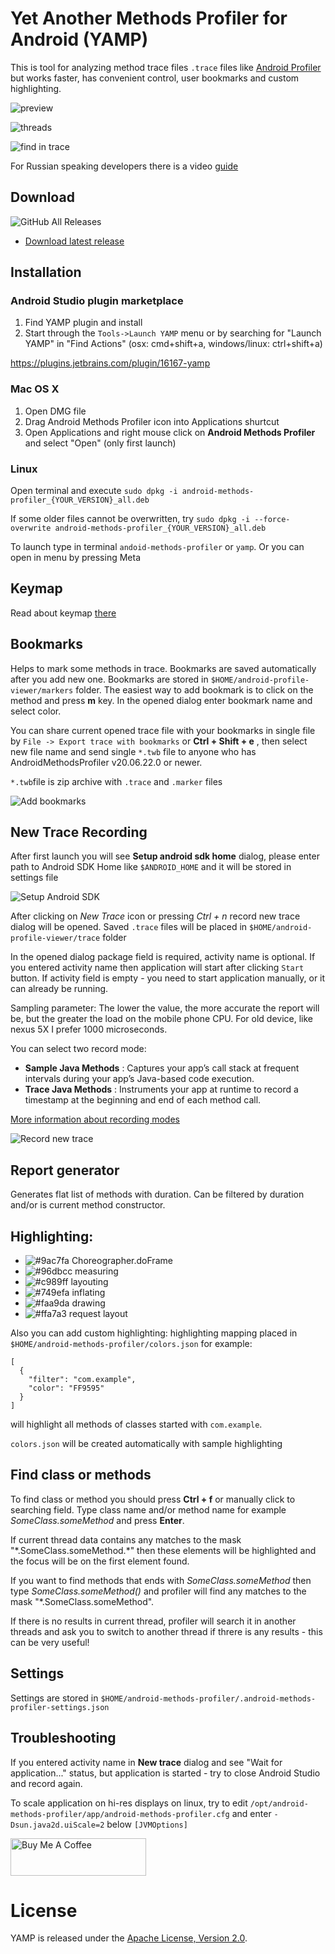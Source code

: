 # Yet Another Methods Profiler for Android (YAMP)
This is tool for analyzing method trace files `.trace` files like [Android Profiler](https://developer.android.com/studio/profile/android-profiler) but works faster, has convenient control, user bookmarks and custom highlighting.

![preview](docs/assets/preview.png)

![threads](docs/assets/threads-list.png)

![find in trace](docs/assets/find.png)

For Russian speaking developers there is a video [guide](https://youtu.be/epJNlw6ez-A)

## Download
![GitHub All Releases](https://img.shields.io/github/downloads/Grigory-Rylov/android-methods-profiler/total?color=%234caf50&style=for-the-badge)  
- [Download latest release](https://github.com/Grigory-Rylov/android-methods-profiler/releases)

## Installation
### Android Studio plugin marketplace
1. Find YAMP plugin and install
2. Start through the `Tools->Launch YAMP` menu or 
by searching for "Launch YAMP" in "Find Actions" (osx: cmd+shift+a, windows/linux: ctrl+shift+a) 

https://plugins.jetbrains.com/plugin/16167-yamp

### Mac OS X
1. Open DMG file
2. Drag Android Methods Profiler icon into Applications shurtcut 
3. Open Applications and right mouse click on **Android Methods Profiler** and select "Open" (only first launch)

### Linux
Open terminal and execute `sudo dpkg -i android-methods-profiler_{YOUR_VERSION}_all.deb`

If some older files cannot be overwritten, try `sudo dpkg -i --force-overwrite android-methods-profiler_{YOUR_VERSION}_all.deb`

To launch type in terminal `andoid-methods-profiler` or `yamp`. Or you can open in menu by pressing Meta

## Keymap
Read about keymap [there](docs/KEYMAP.MD)

## Bookmarks
Helps to mark some methods in trace.
Bookmarks are saved automatically after you add new one.
Bookmarks are stored in `$HOME/android-profile-viewer/markers` folder.
The easiest way to add bookmark is to click on the method and press **m** key.
In the opened dialog enter bookmark name and select color.

You can share current opened trace file with your bookmarks in single 
file by `File -> Export trace with bookmarks` or **Ctrl + Shift + e** , 
then select new file name and send single `*.twb` file to anyone 
who has AndroidMethodsProfiler v20.06.22.0 or newer.

`*.twb`file is zip archive with `.trace` and `.marker` files

![Add bookmarks](docs/assets/add_bookmark.png)

## New Trace Recording
After first launch you will see **Setup android sdk home** dialog, please 
enter path to Android SDK Home like `$ANDROID_HOME` and it will be stored in settings file

![Setup Android SDK](docs/assets/setup.png)

After clicking on *New Trace* icon or pressing *Ctrl + n* record new trace dialog will be opened.
Saved `.trace` files will be placed in `$HOME/android-profile-viewer/trace` folder

In the opened dialog package field is required, activity name is optional.
If you entered activity name then application will start after clicking `Start` button.
If activity field is empty - you need to start application manually, or it can already be running.

Sampling parameter: The lower the value, the more accurate the report will be, but the greater the load on the mobile phone CPU. For old device, like nexus 5X I prefer 1000 microseconds.
 
You can select two record mode: 
- **Sample Java Methods** : Captures your app’s call stack at frequent intervals during your app’s Java-based code execution.
- **Trace Java Methods** : Instruments your app at runtime to record a timestamp at the beginning and end of each method call.

[More information about recording modes](https://developer.android.com/studio/profile/cpu-profiler#configurations)

![Record new trace](docs/assets/record_new_trace.png)

## Report generator
Generates flat list of methods with duration. Can be filtered by duration and/or is current method constructor.

## Highlighting: 
- ![#9ac7fa](https://placehold.it/20/9ac7fa?text=+) Choreographer.doFrame
- ![#96dbcc](https://placehold.it/20/96dbcc?text=+) measuring
- ![#c989ff](https://placehold.it/20/c989ff?text=+) layouting
- ![#749efa](https://placehold.it/20/749efa?text=+) inflating
- ![#faa9da](https://placehold.it/20/faa9da?text=+) drawing
- ![#ffa7a3](https://placehold.it/20/ffa7a3?text=+) request layout

Also you can add custom highlighting:
highlighting mapping placed in `$HOME/android-methods-profiler/colors.json`
for example:
```
[
  {
    "filter": "com.example",
    "color": "FF9595"
  }
]
```
will highlight all methods of classes started with `com.example`.

`colors.json` will be created automatically with sample highlighting

## Find class or methods
To find class or method you should press **Ctrl + f** or manually click to searching field.
Type class name and/or method name for example *SomeClass.someMethod* and press **Enter**.  

If current thread data contains any matches to the mask "\*.SomeClass.someMethod.\*" then these elements will be highlighted and the focus will be on the first element found.  

If you want to find methods that ends with *SomeClass.someMethod* then type *SomeClass.someMethod()* and profiler will find any matches to the mask "\*.SomeClass.someMethod".  

If there is no results in current thread, profiler will search it in another threads and ask you to switch to another thread if threre is any results - this can be very useful!

## Settings
Settings are stored in `$HOME/android-methods-profiler/.android-methods-profiler-settings.json`

## Troubleshooting
If you entered activity name in **New trace** dialog and see "Wait for application..." status, but application is started - try to close Android Studio and record again.

To scale application on hi-res displays on linux, try to edit `/opt/android-methods-profiler/app/android-methods-profiler.cfg` and enter `-Dsun.java2d.uiScale=2` below `[JVMOptions]`

<a href="https://www.buymeacoffee.com/grishberg" target="_blank"><img src="https://cdn.buymeacoffee.com/buttons/v2/default-blue.png" alt="Buy Me A Coffee" style="height: 60px !important;width: 217px !important;" ></a>

# License

YAMP is released under the [Apache License, Version 2.0](LICENSE.txt).
